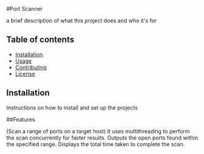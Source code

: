 #Port Scanner

a brief description of what this project does and who it's for

## Table of contents

- [Installation](#installation).
- [Usage](#usage)
- [Contributing](#contributing)
- [License](#license)

## Installation

Instructions on how to install and set up the projects

##Features

 (Scan a range of ports on a target host)
 It uses multithreading to perform the scan concurrently for faster results.
 Outputs the open ports found within the specified range.
 Displays the total time taken to complete the scan.
 
    
    
    
